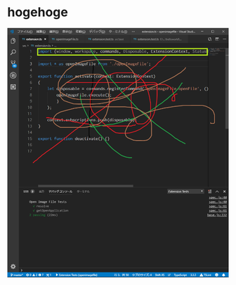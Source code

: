 # hogehoge

<!-- ![alt](D:\test.png)
![alt](D:/test.png)
![alt](test.png)
![alt](img\test.png)
![alt](img/test.png)
![alt](..\test.png)
![alt](../test.png) -->

![alt](img\test.png)
